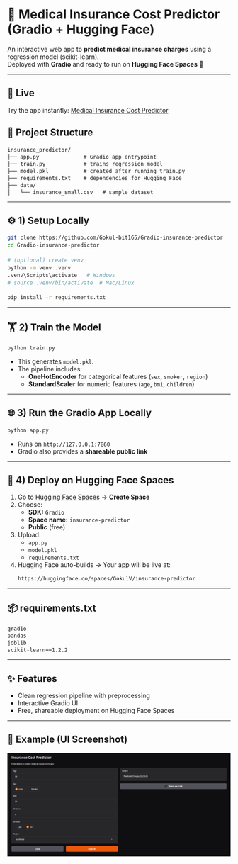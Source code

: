 # 🏥 Medical Insurance Cost Predictor (Gradio + Hugging Face)

An interactive web app to **predict medical insurance charges** using a regression model (scikit-learn).  
Deployed with **Gradio** and ready to run on **Hugging Face Spaces** 🚀  

---
## 🌟 Live 

Try the app instantly: [Medical Insurance Cost Predictor](https://huggingface.co/spaces/GokulV/insurance-predictor)
## 📂 Project Structure
```text
insurance_predictor/
├── app.py              # Gradio app entrypoint
├── train.py            # trains regression model
├── model.pkl           # created after running train.py
├── requirements.txt    # dependencies for Hugging Face
├── data/
│   └── insurance_small.csv   # sample dataset
```

---

## ⚙️ 1) Setup Locally
```bash
git clone https://github.com/Gokul-bit165/Gradio-insurance-predictor
cd Gradio-insurance-predictor

# (optional) create venv
python -m venv .venv
.venv\Scripts\activate   # Windows
# source .venv/bin/activate  # Mac/Linux

pip install -r requirements.txt
```

---

## 🏋️ 2) Train the Model
```bash
python train.py
```
- This generates `model.pkl`.  
- The pipeline includes:
  - **OneHotEncoder** for categorical features (`sex`, `smoker`, `region`)  
  - **StandardScaler** for numeric features (`age`, `bmi`, `children`)  

---

## 🌐 3) Run the Gradio App Locally
```bash
python app.py
```
- Runs on `http://127.0.0.1:7860`  
- Gradio also provides a **shareable public link**  

---

## 🚀 4) Deploy on Hugging Face Spaces
1. Go to [Hugging Face Spaces](https://huggingface.co/spaces) → **Create Space**  
2. Choose:
   - **SDK:** `Gradio`  
   - **Space name:** `insurance-predictor`  
   - **Public** (free)  
3. Upload:
   - `app.py`  
   - `model.pkl`  
   - `requirements.txt`  
4. Hugging Face auto-builds → Your app will be live at:
   ```
   https://huggingface.co/spaces/GokulV/insurance-predictor
   ```

---

## 📦 requirements.txt
```text
gradio
pandas
joblib
scikit-learn==1.2.2
```

---

## ✨ Features
- Clean regression pipeline with preprocessing  
- Interactive Gradio UI  
- Free, shareable deployment on Hugging Face Spaces  

---

## 📸 Example (UI Screenshot)
   ![Medical Insurance Cost Predictor UI](gradio_insurance\ui.png)

